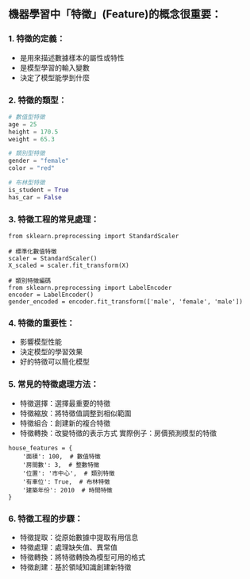 ## 機器學習中「特徵」(Feature)的概念很重要：
### 1. 特徵的定義：
  - 是用來描述數據樣本的屬性或特性
  - 是模型學習的輸入變數
  - 決定了模型能學到什麼

### 2. 特徵的類型：
```Python
# 數值型特徵
age = 25
height = 170.5
weight = 65.3

# 類別型特徵
gender = "female"
color = "red"

# 布林型特徵
is_student = True
has_car = False
```
### 3. 特徵工程的常見處理：
```Pytho
from sklearn.preprocessing import StandardScaler

# 標準化數值特徵
scaler = StandardScaler()
X_scaled = scaler.fit_transform(X)

# 類別特徵編碼
from sklearn.preprocessing import LabelEncoder
encoder = LabelEncoder()
gender_encoded = encoder.fit_transform(['male', 'female', 'male'])
```

### 4. 特徵的重要性：
  - 影響模型性能
  - 決定模型的學習效果
  - 好的特徵可以簡化模型

### 5. 常見的特徵處理方法：
  - 特徵選擇：選擇最重要的特徵
  - 特徵縮放：將特徵值調整到相似範圍
  - 特徵組合：創建新的複合特徵
  - 特徵轉換：改變特徵的表示方式
實際例子：房價預測模型的特徵
```Pytho
house_features = {
    '面積': 100,  # 數值特徵
    '房間數': 3,  # 整數特徵
    '位置': '市中心',  # 類別特徵
    '有車位': True,  # 布林特徵
    '建築年份': 2010  # 時間特徵
}
```
### 6. 特徵工程的步驟：
  - 特徵提取：從原始數據中提取有用信息
  - 特徵處理：處理缺失值、異常值
  - 特徵轉換：將特徵轉換為模型可用的格式
  - 特徵創建：基於領域知識創建新特徵
